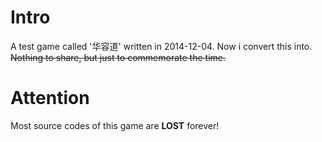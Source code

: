 # Intro
A test game called '华容道' written in ‎2014-‎12-0‎4.
Now i convert this into.
~~Nothing to share, but just to commemorate the time.~~

# Attention
Most source codes of this game are **LOST** forever!